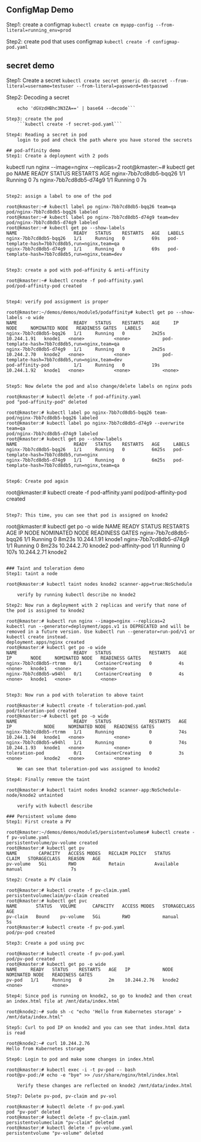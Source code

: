 ## ConfigMap Demo
Step1: create a configmap
	```kubectl create cm myapp-config --from-literal=running_env=prod```

Step2: create pod that uses configmap
	```kubectl create -f configmap-pod.yaml```

## secret demo
Step1: Create a secret 
	```kubectl create secret generic db-secret --from-literal=username=testuser --from-literal=password=testpasswd```

Step2: Decoding a secret
```	kubectl get secret db-secret -o yaml
	echo 'dGVzdHBhc3N3ZA==' | base64 --decode```

Step3: create the pod
	```kubectl create -f secret-pod.yaml```

Step4: Reading a secret in pod
	login to pod and check the path where you have stored the secrets

## pod-affinity demo
Step1: Create a deployment with 2 pods
  ```	
  kubectl run nginx --image=nginx --replicas=2
	root@kmaster:~# kubectl get po 
	NAME                     READY   STATUS    RESTARTS   AGE
	nginx-7bb7cd8db5-bqq26   1/1     Running   0          7s
	nginx-7bb7cd8db5-d74g9   1/1     Running   0          7s
  ```

Step2: assign a label to one of the pod
```
	root@kmaster:~# kubectl label po nginx-7bb7cd8db5-bqq26 team=qa
	pod/nginx-7bb7cd8db5-bqq26 labeled
	root@kmaster:~# kubectl label po nginx-7bb7cd8db5-d74g9 team=dev
	pod/nginx-7bb7cd8db5-d74g9 labeled
	root@kmaster:~# kubectl get po --show-labels
	NAME                     READY   STATUS    RESTARTS   AGE   LABELS
	nginx-7bb7cd8db5-bqq26   1/1     Running   0          69s   pod-template-hash=7bb7cd8db5,run=nginx,team=qa
	nginx-7bb7cd8db5-d74g9   1/1     Running   0          69s   pod-template-hash=7bb7cd8db5,run=nginx,team=dev
 ```
 
Step3: create a pod with pod-affinity & anti-affinity
```
	root@kmaster:~# kubectl create -f pod-affinity.yaml 
	pod/pod-affinity-pod created
```

Step4: verify pod assignment is proper
```
	root@kmaster:~/demos/demos/module5/podaffinity# kubectl get po --show-labels -o wide
	NAME                     READY   STATUS    RESTARTS   AGE     IP            NODE     NOMINATED NODE   READINESS GATES   LABELS
	nginx-7bb7cd8db5-bqq26   1/1     Running   0          2m25s   10.244.1.91   knode1   <none>           <none>            pod-template-hash=7bb7cd8db5,run=nginx,team=qa
	nginx-7bb7cd8db5-d74g9   1/1     Running   0          2m25s   10.244.2.70   knode2   <none>           <none>            pod-template-hash=7bb7cd8db5,run=nginx,team=dev
	pod-affinity-pod         1/1     Running   0          19s     10.244.1.92   knode1   <none>           <none>            <none>
```	

Step5: Now delete the pod and also change/delete labels on nginx pods
```
	root@kmaster:# kubectl delete -f pod-affinity.yaml 
	pod "pod-affinity-pod" deleted

	root@kmaster:# kubectl label po nginx-7bb7cd8db5-bqq26 team-
	pod/nginx-7bb7cd8db5-bqq26 labeled
	root@kmaster:# kubectl label po nginx-7bb7cd8db5-d74g9 --overwrite team=qa
	pod/nginx-7bb7cd8db5-d74g9 labeled
	root@kmaster:# kubectl get po --show-labels
	NAME                     READY   STATUS    RESTARTS   AGE     LABELS
	nginx-7bb7cd8db5-bqq26   1/1     Running   0          6m25s   pod-template-hash=7bb7cd8db5,run=nginx
	nginx-7bb7cd8db5-d74g9   1/1     Running   0          6m25s   pod-template-hash=7bb7cd8db5,run=nginx,team=qa
```

Step6: Create pod again
```
  root@kmaster:# kubectl create -f pod-affinity.yaml 
	pod/pod-affinity-pod created
```

Step7: This time, you can see that pod is assigned on knode2
```
  root@kmaster:# kubectl get po -o wide
	NAME                     READY   STATUS    RESTARTS   AGE     IP            NODE     NOMINATED NODE   READINESS GATES
	nginx-7bb7cd8db5-bqq26   1/1     Running   0          8m23s   10.244.1.91   knode1   <none>           <none>
	nginx-7bb7cd8db5-d74g9   1/1     Running   0          8m23s   10.244.2.70   knode2   <none>           <none>
	pod-affinity-pod         1/1     Running   0          107s    10.244.2.71   knode2   <none>           <none>
```

### Taint and toleration demo
Step1: taint a node
```
	root@kmaster:# kubectl taint nodes knode2 scanner-app=true:NoSchedule
```
	verify by running kubectl describe no knode2

Step2: Now run a deployment with 2 replicas and verify that none of the pod is assigned to knode2
```
	root@kmaster:# kubectl run nginx --image=nginx --replicas=2
	kubectl run --generator=deployment/apps.v1 is DEPRECATED and will be removed in a future version. Use kubectl run --generator=run-pod/v1 or kubectl create instead.
	deployment.apps/nginx created
	root@kmaster:# kubectl get po -o wide
	NAME                     READY   STATUS              RESTARTS   AGE   IP       NODE     NOMINATED NODE   READINESS GATES
	nginx-7bb7cd8db5-rtrmm   0/1     ContainerCreating   0          4s    <none>   knode1   <none>           <none>
	nginx-7bb7cd8db5-w94hl   0/1     ContainerCreating   0          4s    <none>   knode1   <none>           <none>
```

Step3: Now run a pod with toleration to above taint
```
	root@kmaster:# kubectl create -f toleration-pod.yaml 
	pod/toleration-pod created
	root@kmaster:~# kubectl get po -o wide
	NAME                     READY   STATUS              RESTARTS   AGE   IP            NODE     NOMINATED NODE   READINESS GATES
	nginx-7bb7cd8db5-rtrmm   1/1     Running             0          74s   10.244.1.94   knode1   <none>           <none>
	nginx-7bb7cd8db5-w94hl   1/1     Running             0          74s   10.244.1.93   knode1   <none>           <none>
	toleration-pod           0/1     ContainerCreating   0          3s    <none>        knode2   <none>           <none>
```	
	We can see that toleration-pod was assigned to knode2

Step4: Finally remove the taint
```
	root@kmaster:# kubectl taint nodes knode2 scanner-app:NoSchedule-
	node/knode2 untainted
```
	verify with kubectl describe

### Persistent volume demo
Step1: First create a PV
```
	root@kmaster:~/demos/demos/module5/persistentvolumes# kubectl create -f pv-volume.yaml 
	persistentvolume/pv-volume created
	root@kmaster:# kubectl get pv
	NAME        CAPACITY   ACCESS MODES   RECLAIM POLICY   STATUS      CLAIM   STORAGECLASS   REASON   AGE
	pv-volume   5Gi        RWO            Retain           Available           manual                  7s
```
Step2: Create a PV claim
```
	root@kmaster:# kubectl create -f pv-claim.yaml 
	persistentvolumeclaim/pv-claim created
	root@kmaster:# kubectl get pvc
	NAME       STATUS   VOLUME      CAPACITY   ACCESS MODES   STORAGECLASS   AGE
	pv-claim   Bound    pv-volume   5Gi        RWO            manual         5s
	root@kmaster:# kubectl create -f pv-pod.yaml 
	pod/pv-pod created
```
Step3: Create a pod using pvc
```
	root@kmaster:# kubectl create -f pv-pod.yaml 
	pod/pv-pod created
	root@kmaster:# kubectl get po -o wide
	NAME     READY   STATUS    RESTARTS   AGE   IP            NODE     NOMINATED NODE   READINESS GATES
	pv-pod   1/1     Running   0          2m    10.244.2.76   knode2   <none>           <none>
```
Step4: Since pod is running on knode2, so go to knode2 and then creat an index.html file at /mnt/data/index.html
```
	root@knode2:~# sudo sh -c "echo 'Hello from Kubernetes storage' > /mnt/data/index.html"
```	
Step5: Curl to pod IP on knode2 and you can see that index.html data is read
```
	root@knode2:~# curl 10.244.2.76
	Hello from Kubernetes storage
```
Step6: Login to pod and make some changes in index.html
```
	root@kmaster:# kubectl exec -i -t pv-pod -- bash
	root@pv-pod:/# echo -e "bye" >> /usr/share/nginx/html/index.html
```
	Verify these changes are reflected on knode2 /mnt/data/index.html

Step7: Delete pv-pod, pv-claim and pv-vol
```
	root@kmaster:# kubectl delete -f pv-pod.yaml 
	pod "pv-pod" deleted
	root@kmaster:# kubectl delete -f pv-claim.yaml 
	persistentvolumeclaim "pv-claim" deleted
	root@kmaster:# kubectl delete -f pv-volume.yaml 
	persistentvolume "pv-volume" deleted
```

	
